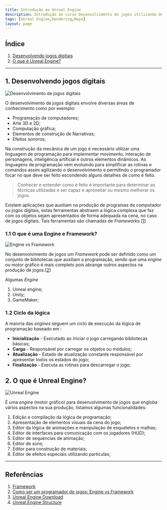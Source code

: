 ```yaml
---
title: Introdução ao Unreal Engine
description: Introdução ao curso Desenvolvimento de jogos utilizando Unreal Engine
tags: [Unreal Engine,Rendering,Maya]
layout: page
---
```


## Índice
1. [Desenvolvendo jogos digitais](#1)
1. [O que é Unreal Engine?](#2)

***

<a name="1"></a>
## 1. Desenvolvendo jogos digitais

![Desenvolvimento de jogos digitais](https://p1.pxfuel.com/preview/25/456/1000/technology-controller-play-video-game-gamepad-console.jpg)

O desenvolvimento de jogos digitais envolve diversas áreas de conhecimento como por exemplo:
- Programação de computadores;
- Arte 3D e 2D;
- Computação gráfica;
- Elementos de construção de Narrativas;
- Efeitos sonoros;

Na construção da mecânica de um jogo é necessário utilizar uma linguagem de programação para implementar movimento, interação de personagens, inteligência artificial e outros elementos dinâmicos.
As linguagens de programação vem evoluindo para simplificar as rotinas e comandos assim agilizando o desenvolvimento e permitindo o programador focar no que deve ser feito escondendo alguns detalhes de como é feito.

> Conhecer e entender como é feito é importante para determinar as técnicas utilizadas e ser capaz e aproveitar ou mesmo melhorar os jogos.

Existem aplicações que auxiliam na produção de programas de computador ou jogos digitais, estas ferramentas abstraem a lógica complexa que faz com os objetos sejam apresentados de forma adequada na cena, no caso de jogos digitais. Tais ferramentas são chamadas de *Frameworks* [[1](#r1)]

<a name="1.1"></a>
### 1.1 O que é uma Engine e Framework?

![Engine vs Framework](https://res.cloudinary.com/practicaldev/image/fetch/s--VEkXYGHg--/c_imagga_scale,f_auto,fl_progressive,h_420,q_auto,w_1000/https://dev-to-uploads.s3.amazonaws.com/uploads/articles/wlvg003uv0ph0i3nvpwo.jpg)

No desenvolvimento de jogos um *Framework* pode ser definido como um conjunto de bibliotecas que auxiliam a programação, sendo que uma *engine* ou motor gráfico é mais completo pois abrange outros aspectos na produção de jogos.[[2](#r2)]

Algumas *Engine*
1. Unreal engine;
1. Unity;
1. GameMaker;

<a name="1.2"></a>
### 1.2 Ciclo da lógica
A maioria das *engines* seguem um ciclo de execução da lógica de programação baseado em :

- **Inicialização** - Executado ao iniciar o jogo carregando bibliotecas básicas;
- **Carga** - Responsável por carregar os objetos ou módulos;
- **Atualização** - Estado de atualização constante responsável por apresentar todos os estados do jogo;
- **Finalização** - Executa as rotinas para descarregar o jogo;

<a name="2"></a>
## 2. O que é Unreal Engine?
![Unreal Engine](https://upload.wikimedia.org/wikipedia/commons/thumb/c/c6/Unreal%2BEngine_11_18_UE_Feed_Migration_Images_FEED_THUMB_UE_Logo_Generic-1400x788-c11642ffb55e268095321f5eb144f469beb0074f.jpg/800px-Unreal%2BEngine_11_18_UE_Feed_Migration_Images_FEED_THUMB_UE_Logo_Generic-1400x788-c11642ffb55e268095321f5eb144f469beb0074f.jpg)

É uma *engine* (motor gráfico) para desenvolvimento de jogos que engloba vários aspectos na sua produção, listamos algumas funcionalidades:

1. Edição e compilação da lógica de programação;
1. Apresentação de elementos visuais da cena do jogo;
1. Editor da lógica de animações e manipulação de esqueletos e malhas;
1. Editor de interfaces para comunicação com os jogadores (HUD);
1. Editor de sequencias de animação;
1. Editor de sons;
1. Editor para construção de materiais;
1. Editor de efeitos especiais utilizando partículas;

***
## Referências
<a name="r1"></a>
1. [Framework](https://pt.wikipedia.org/wiki/Framework)
<a name="r2"></a>
1. [Como ser um programador de jogos: Engine vs Framework](https://gamedeveloper.com.br/como-ser-um-programador-de-jogos-engine-vs-framework/)
1. [Unreal Engine Download](https://www.unrealengine.com/en-US/download)
1. [Unreal Engine Structure](https://github.com/drstreit/unreal_schematics/blob/master/Engine_Structure_poster_18x24.pdf)
